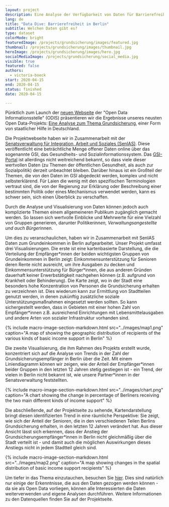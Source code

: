 ```yaml
---
layout: project
description: Eine Analyse der Verfügbarkeit von Daten für Barrierefreiheit
lang: de
title: "Data Dive: Barrierefreiheit in Berlin"
subtitle: Welchen Daten gibt es?
type: dataset
colorMode: bright
featuredImage: /projects/grundsicherung/images/featured.jpg
thumbnail: /projects/grundsicherung/images/thumbnail.jpg
heroImage: /projects/grundsicherung/images/hero.jpg
socialMediaImage: /projects/grundsicherung/social_media.jpg
visible: true
featured: false
authors:
  - victoria-boeck
start: 2020-04-15
end: 2020-04-15
status: finished
date: 2020-04-15

---
```


Pünktlich zum Launch der [neuen Webseite](https://odis-berlin.de/) der "Open Data Informationsstelle" (ODIS) präsentieren wir die Ergebnisse unseres neusten Open Data-Projekts: [Eine Analyse zum Thema Grundsicherung](https://odis-berlin.de/projekte/grundsicherung/), einer Form von staatlicher Hilfe in Deutschland. 

Die Projektwebseite haben wir in Zusammenarbeit mit der [Senatsverwaltung für Integration, Arbeit und Soziales (SenIAS)](https://www.berlin.de/sen/ias/). Diese veröffentlicht eine beträchtliche Menge offener Daten online über das sogenannte GSI, das Gesundheits- und Sozialinformationssystem. Das [GSI-Portal](http://www.gsi-berlin.info/) ist allerdings nicht weitreichend bekannt, so dass viele dieser wertvollen Daten (zu Themen der öffentlichen Gesundheit, als auch zur Sozialpolitik) derzeit unbeachtet bleiben. Darüber hinaus ist ein Großteil der Themen, die von den Daten im GSI abgedeckt werden, komplex und nicht selbsterklärend. Für Laien die wenig mit den spezifischen Terminologien vertraut sind, die von der Regierung zur Erklärung oder Beschreibung einer bestimmten Politik oder eines Mechanismus verwendet werden, kann es schwer sein, sich einen Überblick zu verschaffen.
 
Durch die Analyse und Visualisierung von Daten können jedoch auch komplizierte Themen einem allgemeineren Publikum zugänglich gemacht werden. So lassen sich wertvolle Einblicke und Mehrwerte für eine Vielzahl von Gruppen generieren, darunter Politiker*innen, Verwaltungsangestellte und auch Bürger*innen. 

Um dies zu veranschaulichen, haben wir in Zusammenarbeit mit SenIAS Daten zum Grundeinkommen in Berlin aufgearbeitet. Unser Projekt umfasst drei Visualisierungen. Die erste ist eine kartenbasierte Darstellung, die die Verteilung der Empfänger\*innen der beiden wichtigsten Gruppen von Grundeinkommen in Berlin zeigt: Einkommensunterstützung für Senioren deren Rente nicht ausreicht, um ihre Ausgaben zu decken und Einkommensunterstützung für Bürger\*innen, die aus anderen Gründen dauerhaft keiner Erwerbstätigkeit nachgehen können (z.B. aufgrund von Krankheit oder Behinderung). Die Karte zeigt, wo in der Stadt eine besonders hohe Konzentration von Personen die Grundsicherung erhalten zu verzeichnen ist. Dies wiederum kann zur Ermittlung von Stadtteilen genutzt werden, in denen zukünftig zusätzliche soziale Unterstützungsmaßnahmen eingesetzt werden sollten. So kann sichergestellt werden, dass in Gebieten mit einer hohen Zahl von Empfänger*innen z.B. ausreichend Einrichtungen mit Lebensmittelausgaben und andere Arten von sozialer Infrastruktur vorhanden sind. 

{% include macro-image-section-markdown.html src="../images/map1.png" caption="A map of showing the geographic distribution of recipients of the various kinds of basic income support in Berlin" %}

Die zweite Visualisierung, die ihm Rahmen des Projekts erstellt wurde, konzentriert sich auf die Analyse von Trends in der Zahl der Grundsicherungsempfänger in Berlin über die Zeit. Mit einem Liniendiagramm können wir zeigen, wie der Anteil der Empfänger\*innen beider Gruppen in den letzten 12 Jahren stetig gestiegen ist - ein Trend, der vielen in Berlin nicht bekannt ist, wie unsere Partner*innen in der Senatsverwaltung feststellten.

{% include macro-image-section-markdown.html src="../images/chart.png" caption="A chart showing the change in percentage of Berliners receiving the two main different kinds of income support" %}

Die abschließende, auf der Projektseite zu sehende, Kartendarstellung bringt diesen identifizierten Trend in eine räumliche Perspektive: Sie zeigt, wie sich der Anteil der Senioren, die in den verschiedenen Teilen Berlins Grundsicherung erhalten, in den letzten 12 Jahren verändert hat. Aus dieser Ansicht lässt sich erkennen, dass der Anstieg der Grundsicherungsempfänger*innen in Berlin nicht gleichmäßig über die Stadt verteilt ist - und damit auch die möglichen Auswirkungen dieses Anstiegs nicht in jedem Stadtteil gleich sind.

{% include macro-image-section-markdown.html src="../images/map2.png" caption="A map showing changes in the spatial distribution of basic income support recipients" %}

Um tiefer in das Thema einzutauchen, besuchen Sie [hier](https://odis-berlin.de/projekte/grundsicherung/). Dies sind natürlich nur einige der Erkenntnisse, die aus den Daten gezogen werden können - da sie als Open Data vorliegen, können alle Interessierten die Daten weiterverwenden und eigene Analysen durchführen. Weitere Informationen zu den Datenquellen finden Sie auf der Projektseite.